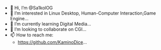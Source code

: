 - 👋 Hi, I’m @Sa1kolOG
- 👀 I’m interested in Linux Desktop, Human-Computer Interaction,Game Engine...
- 🌱 I’m currently learning Digital Media...
- 💞️ I’m looking to collaborate on CGI...
- 📫 How to reach me:
  -  https://github.com/KaminoDice...

<!---
Sa1kolOG/Sa1kolOG is a ✨ special ✨ repository because its `README.md` (this file) appears on your GitHub profile.
You can click the Preview link to take a look at your changes.
--->
